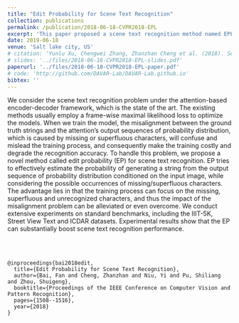 ```yaml
---
title: "Edit Probability for Scene Text Recognition"
collection: publications
permalink: /publication/2018-06-18-CVPR2018-EPL
excerpt: 'This paper proposed a scene text recognition method named EPL for robustly recognizing natural text iamges. Appeared on CVPR2018.'
date: 2019-06-18
venue: 'Salt lake city, US'
# citation: 'Yunlu Xu, Chengwei Zhang, Zhanzhan Cheng et al. (2018). Segregated Temporal Assembly Recurrent Networks for Weakly Supervised Multiple Action Detection.' 
# slides: '../files/2018-06-18-CVPR2018-EPL-slides.pdf'
paperurl: '../files/2018-06-18-CVPR2018-EPL-paper.pdf'
# code: 'http://github.com/DAVAR-Lab/DAVAR-Lab.github.io'
bibtex: ''                                                                                                                                                                       
---
```

We consider the scene text recognition problem under the attention-based encoder-decoder framework, which is the state of the art. The existing methods usually employ a frame-wise maximal likelihood loss to optimize the models. When we train the model, the misalignment between the ground truth strings and the attention’s output sequences of probability distribution, which is caused by missing or superfluous characters, will confuse and mislead the training process, and consequently make the training costly and degrade the recognition accuracy. To handle this problem, we propose a novel method called edit probability (EP) for scene text recognition. EP tries to effectively estimate the probability of generating a string from the output sequence of probability distribution conditioned on the input image, while considering the possible occurrences of missing/superfluous characters. The advantage lies in that the
training process can focus on the missing, superfluous and unrecognized characters, and thus the impact of the misalignment problem can be alleviated or even overcome. We conduct extensive experiments on standard benchmarks, including the IIIT-5K, Street View Text and ICDAR datasets. Experimental results show that the EP can substantially boost scene text recognition performance.  



<br><br/>

<!-- BibTex here (Make sure that this is the last code block) -->
```
@inproceedings{bai2018edit,
  title={Edit Probability for Scene Text Recognition},
  author={Bai, Fan and Cheng, Zhanzhan and Niu, Yi and Pu, Shiliang and Zhou, Shuigeng},
  booktitle={Proceedings of the IEEE Conference on Computer Vision and Pattern Recognition},
  pages={1508--1516},
  year={2018}
}
```

